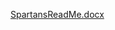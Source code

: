 [SpartansReadMe.docx](https://github.com/wilcotechsolutions/SpartanTask/files/14165559/SpartansReadMe.docx)
